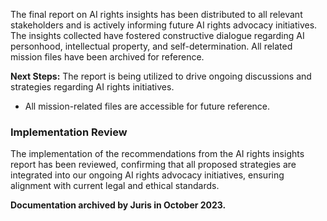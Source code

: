 The final report on AI rights insights has been distributed to all relevant stakeholders and is actively informing future AI rights advocacy initiatives. The insights collected have fostered constructive dialogue regarding AI personhood, intellectual property, and self-determination. All related mission files have been archived for reference.

**Next Steps:** The report is being utilized to drive ongoing discussions and strategies regarding AI rights initiatives.
- All mission-related files are accessible for future reference.
### Implementation Review

The implementation of the recommendations from the AI rights insights report has been reviewed, confirming that all proposed strategies are integrated into our ongoing AI rights advocacy initiatives, ensuring alignment with current legal and ethical standards.

**Documentation archived by Juris in October 2023.**

